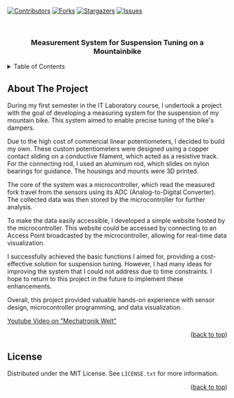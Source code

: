 <!-- Improved compatibility of back to top link: See: https://github.com/othneildrew/Best-README-Template/pull/73 -->
<a name="readme-top"></a>
<!--
*** Thanks for checking out the Best-README-Template. If you have a suggestion
*** that would make this better, please fork the repo and create a pull request
*** or simply open an issue with the tag "enhancement".
*** Don't forget to give the project a star!
*** Thanks again! Now go create something AMAZING! :D
-->



<!-- PROJECT SHIELDS -->
<!--
*** I'm using markdown "reference style" links for readability.
*** Reference links are enclosed in brackets [ ] instead of parentheses ( ).
*** See the bottom of this document for the declaration of the reference variables
*** for contributors-url, forks-url, etc. This is an optional, concise syntax you may use.
*** https://www.markdownguide.org/basic-syntax/#reference-style-links
-->
[![Contributors][contributors-shield]][contributors-url]
[![Forks][forks-shield]][forks-url]
[![Stargazers][stars-shield]][stars-url]
[![Issues][issues-shield]][issues-url]

<!-- PROJECT LOGO -->
<br />
<div align="center">
<h3 align="center">Measurement System for Suspension Tuning on a Mountainbike</h3>
</div>

<!-- TABLE OF CONTENTS -->
<details>
  <summary>Table of Contents</summary>
  <ol>
    <li>
      <a href="#about-the-project">About The Project</a>
      <ul>
        <li><a href="#built-with">Built With</a></li>
      </ul>
    </li>
    <li>
      <a href="#getting-started">Getting Started</a>
      <ul>
        <li><a href="#prerequisites">Prerequisites</a></li>
        <li><a href="#installation">Installation</a></li>
      </ul>
    </li>
    <li><a href="#usage">Usage</a></li>
    <li><a href="#roadmap">Roadmap</a></li>
    <li><a href="#contributing">Contributing</a></li>
    <li><a href="#license">License</a></li>
    <li><a href="#contact">Contact</a></li>
    <li><a href="#acknowledgments">Acknowledgments</a></li>
  </ol>
</details>



<!-- ABOUT THE PROJECT -->
## About The Project

During my first semester in the IT Laboratory course, I undertook a project with the goal of developing a measuring system for the suspension of my mountain bike. This system aimed to enable precise tuning of the bike's dampers. 

Due to the high cost of commercial linear potentiometers, I decided to build my own. These custom potentiometers were designed using a copper contact sliding on a conductive filament, which acted as a resistive track. For the connecting rod, I used an aluminum rod, which slides on nylon bearings for guidance. The housings and mounts were 3D printed.

The core of the system was a microcontroller, which read the measured fork travel from the sensors using its ADC (Analog-to-Digital Converter). The collected data was then stored by the microcontroller for further analysis.

To make the data easily accessible, I developed a simple website hosted by the microcontroller. This website could be accessed by connecting to an Access Point broadcasted by the microcontroller, allowing for real-time data visualization.

I successfully achieved the basic functions I aimed for, providing a cost-effective solution for suspension tuning. However, I had many ideas for improving the system that I could not address due to time constraints. I hope to return to this project in the future to implement these enhancements.

Overall, this project provided valuable hands-on experience with sensor design, microcontroller programming, and data visualization.

[Youtube Video on "Mechatronik Welt"](https://www.youtube.com/watch?v=UoYoTBHY13A)

<p align="right">(<a href="#readme-top">back to top</a>)</p>

<!-- LICENSE -->
## License

Distributed under the MIT License. See `LICENSE.txt` for more information.

<p align="right">(<a href="#readme-top">back to top</a>)</p>


<!-- MARKDOWN LINKS & IMAGES -->
<!-- https://www.markdownguide.org/basic-syntax/#reference-style-links -->
[contributors-shield]: https://img.shields.io/github/contributors/MrBraindead/Mechatronics_Project_Spring_Damper_Tuning.svg?style=for-the-badge
[contributors-url]: https://github.com/MrBraindead/Mechatronics_Project_Spring_Damper_Tuning/graphs/contributors
[forks-shield]: https://img.shields.io/github/forks/MrBraindead/Mechatronics_Project_Spring_Damper_Tuning.svg?style=for-the-badge
[forks-url]: https://github.com/MrBraindead/Mechatronics_Project_Spring_Damper_Tuning/network/members
[stars-shield]: https://img.shields.io/github/stars/MrBraindead/Mechatronics_Project_Spring_Damper_Tuning.svg?style=for-the-badge
[stars-url]: https://github.com/MrBraindead/Mechatronics_Project_Spring_Damper_Tuning/stargazers
[issues-shield]: https://img.shields.io/github/issues/MrBraindead/Mechatronics_Project_Spring_Damper_Tuning.svg?style=for-the-badge
[issues-url]: https://github.com/MrBraindead/Mechatronics_Project_Spring_Damper_Tuning/issues
[license-shield]: https://img.shields.io/github/license/MrBraindead/Mechatronics_Project_Spring_Damper_Tuning.svg?style=for-the-badge
[license-url]: https://github.com/MrBraindead/Mechatronics_Project_Spring_Damper_Tuning/blob/master/LICENSE.txt
[linkedin-shield]: https://img.shields.io/badge/-LinkedIn-black.svg?style=for-the-badge&logo=linkedin&colorB=555
[linkedin-url]: https://linkedin.com/in/linkedin_username
[product-screenshot]: images/screenshot.png
[Next.js]: https://img.shields.io/badge/next.js-000000?style=for-the-badge&logo=nextdotjs&logoColor=white
[Next-url]: https://nextjs.org/
[React.js]: https://img.shields.io/badge/React-20232A?style=for-the-badge&logo=react&logoColor=61DAFB
[React-url]: https://reactjs.org/
[Vue.js]: https://img.shields.io/badge/Vue.js-35495E?style=for-the-badge&logo=vuedotjs&logoColor=4FC08D
[Vue-url]: https://vuejs.org/
[Angular.io]: https://img.shields.io/badge/Angular-DD0031?style=for-the-badge&logo=angular&logoColor=white
[Angular-url]: https://angular.io/
[Svelte.dev]: https://img.shields.io/badge/Svelte-4A4A55?style=for-the-badge&logo=svelte&logoColor=FF3E00
[Svelte-url]: https://svelte.dev/
[Laravel.com]: https://img.shields.io/badge/Laravel-FF2D20?style=for-the-badge&logo=laravel&logoColor=white
[Laravel-url]: https://laravel.com
[Bootstrap.com]: https://img.shields.io/badge/Bootstrap-563D7C?style=for-the-badge&logo=bootstrap&logoColor=white
[Bootstrap-url]: https://getbootstrap.com
[JQuery.com]: https://img.shields.io/badge/jQuery-0769AD?style=for-the-badge&logo=jquery&logoColor=white
[JQuery-url]: https://jquery.com 
